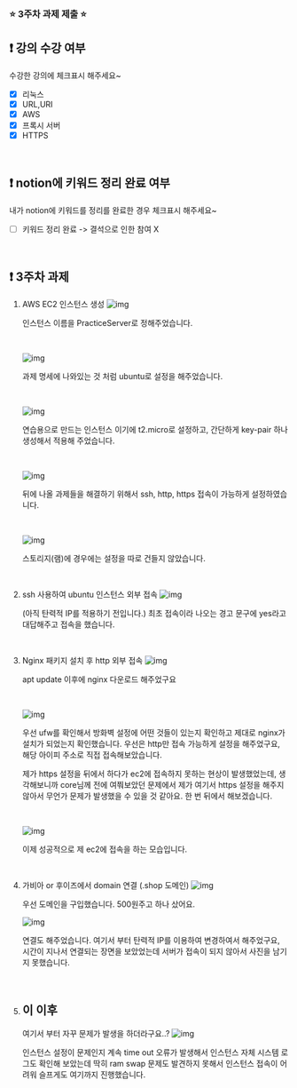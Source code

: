 ### ⭐️ 3주차 과제 제출 ⭐️

## ❗️ 강의 수강 여부

수강한 강의에 체크표시 해주세요~

- [x] 리눅스
- [x] URL,URI
- [x] AWS
- [x] 프록시 서버
- [x] HTTPS

<br>

## ❗️ notion에 키워드 정리 완료 여부

내가 notion에 키워드를 정리를 완료한 경우 체크표시 해주세요~

- [ ] 키워드 정리 완료 -> 결석으로 인한 참여 X

<br>

## ❗️ 3주차 과제

1. AWS EC2 인스턴스 생성
   ![img](https://cdn.discordapp.com/attachments/1156230299202625608/1156230420787110029/1._.png?ex=651436fe&is=6512e57e&hm=e70c5555bac6715da72f6dac5487a47646bc62926625140d9045ba5498f0e4b2&)

   인스턴스 이름을 PracticeServer로 정해주었습니다.

   <br>

   ![img](https://cdn.discordapp.com/attachments/1156230299202625608/1156230439959265421/2._OS_-_ubuntu_.png?ex=65143702&is=6512e582&hm=4aa3477b0ef6f6ece4cab3d8d6a4e6980f566f0b367c1f6867907ee05d17427d&)

   과제 명세에 나와있는 것 처럼 ubuntu로 설정을 해주었습니다.

   <br>

   ![img](https://cdn.discordapp.com/attachments/1156230299202625608/1156230456497410111/3.__-_t2_micro_.png?ex=65143706&is=6512e586&hm=80b2b436ccb2b1aabaa523c679b851a8b5745c57e5cbf1fe4dfac00e518470d9&)

   연습용으로 만드는 인스턴스 이기에 t2.micro로 설정하고, 간단하게 key-pair 하나 생성해서 적용해 주었습니다.

   <br>

   ![img](https://cdn.discordapp.com/attachments/1156230299202625608/1156230471169101904/4._-_ssh_http_https_.png?ex=6514370a&is=6512e58a&hm=e87d485169a9425980a9cdfe1adb7dc032da32baf466322a7388c09aa3c668cb&)

   뒤에 나올 과제들을 해결하기 위해서 ssh, http, https 접속이 가능하게 설정하였습니다.

   <br>

   ![img](https://cdn.discordapp.com/attachments/1156230299202625608/1156230485991772170/5._.png?ex=6514370d&is=6512e58d&hm=6c112e89c638e831e69bc51c707eadb4e27ea899f109241d3eb90e38226b170b&)

   스토리지(램)에 경우에는 설정을 따로 건들지 않았습니다.

<br/>

2. ssh 사용하여 ubuntu 인스턴스 외부 접속
   ![img](https://cdn.discordapp.com/attachments/1156230299202625608/1156230554832875550/ssh_.png?ex=6514371d&is=6512e59d&hm=d7ecab1c648a6da779818999dc8d509345d1760a385d2194ef0d0b19361073a3&)

   (아직 탄력적 IP를 적용하기 전입니다.) 최초 접속이라 나오는 경고 문구에 yes라고 대답해주고 접속을 했습니다.

<br/>

3. Nginx 패키지 설치 후 http 외부 접속
   ![img](https://cdn.discordapp.com/attachments/1156230299202625608/1156230649561223238/nginx_.png?ex=65143734&is=6512e5b4&hm=434b300c28340fe1bc1145a7185a6f5d8f1f49d7ab7632c948fcabcee3621c51&)

   apt update 이후에 nginx 다운로드 해주었구요

   <br/>

   ![img](https://cdn.discordapp.com/attachments/1156230299202625608/1156230719518015538/nginx_.png?ex=65143745&is=6512e5c5&hm=c38c4ef96079a2a242f9c06a8ed1b4f8a898cf8122a00319f3449a3f6e850505&)

   우선 ufw를 확인해서 방화벽 설정에 어떤 것들이 있는지 확인하고 제대로 nginx가 설치가 되었는지 확인했습니다. 우선은 http만 접속 가능하게 설정을 해주었구요, 해당 아이피 주소로 직접 접속해보았습니다.

   제가 https 설정을 뒤에서 하다가 ec2에 접속하지 못하는 현상이 발생했었는데, 생각해보니까 core님께 전에 여쭤보았던 문제에서 제가 여기서 https 설정을 해주지 않아서 무언가 문제가 발생했을 수 있을 것 같아요. 한 번 뒤에서 해보겠습니다.

   <br/>

   ![img](https://cdn.discordapp.com/attachments/1156230299202625608/1156230750505545769/nginx_.png?ex=6514374c&is=6512e5cc&hm=6405dbbd304b9662ae371a806db5b2158d81dce2ab95a3c7df779a4db7976515&)

   이제 성공적으로 제 ec2에 접속을 하는 모습입니다.

<br/>

4. 가비아 or 후이즈에서 domain 연결 (.shop 도메인)
   ![img](https://cdn.discordapp.com/attachments/1156230299202625608/1156230911323537488/c884f37c12014c20.png?ex=65143772&is=6512e5f2&hm=f200e8484dec21102cf672fce8ace4d134f87beabf9e065673a06763e5e6e9a9&)

   우선 도메인을 구입했습니다. 500원주고 하나 샀어요.

   ![img](https://cdn.discordapp.com/attachments/1156230299202625608/1156231030857027614/d9c757662077cf5a.png?ex=6514378f&is=6512e60f&hm=8a778151f73cebe099bb7731d25b11ab2222f3ff042e7f85b8dc04f8b69a696e&)

   연결도 해주었습니다. 여기서 부터 탄력적 IP를 이용하여 변경하여서 해주었구요, 시간이 지나서 연결되는 장면을 보았었는데 서버가 접속이 되지 않아서 사진을 남기지 못했습니다.

<br/>

5. ## 이 이후

   여기서 부터 자꾸 문제가 발생을 하더라구요..?
   ![img](https://cdn.discordapp.com/attachments/1156230299202625608/1156244696998354964/2023-09-27_12.03.33.png?ex=65144449&is=6512f2c9&hm=31f0e22822ab70a1b6b6cc9a12e4f03f6d59d4a0eb998790676229414ff89e5d&)

   인스턴스 설정이 문제인지 계속 time out 오류가 발생해서 인스턴스 자체 시스템 로그도 확인해 보았는데 딱히 ram swap 문제도 발견하지 못해서 인스턴스 접속이 어려워 슬프게도 여기까지 진행했습니다.
